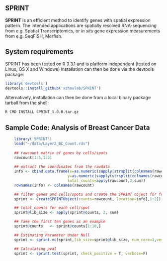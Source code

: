 
## SPRINT

**SPRINT** is an efficient method to identify genes with spatial expression pattern. 
The intended applications are spatially resolved RNA-sequencing from e.g.
Spatial Transcriptomics, or *in situ* gene expression measurements from
e.g. SeqFISH, Merfish.

## System requirements
SPRINT has been tested on R 3.3.1 and is platform independent (tested on Linux, OS X and Windows)
Installation can then be done via the devtools package:

```R
library('devtools')
devtools::install_github('xzhoulab/SPRINT')
```
Alternatively, installation can then be done from a local binary package
tarball from the shell:
```bash
R CMD INSTALL SPRINT_1.0.0.tar.gz
```



## Sample Code: Analysis of Breast Cancer Data
```R
    library('SPRINT')
    load("~/data/Layer2_BC_Count.rds")
     
    ## rawcount matrix of genes by cells/spots
    rawcount[1:5,1:5]
    
    ## extract the coordinates from the rawdata
    info <- cbind.data.frame(x=as.numeric(sapply(strsplit(colnames(rawcount),split="x"),"[",1)),
                            y=as.numeric(sapply(strsplit(colnames(rawcount),split="x"),"[",2)),
                            total_counts=apply(rawcount,2,sum))
    rownames(info) <- colnames(rawcount)

    ## filter genes and cells/spots and create the SPRINT object for following analysis
    sprint <- CreateSPRINTObject(counts=rawcount, location=info[,1:2])

    ## total counts for each cell/spot
    sprint@lib_size <- apply(sprint@counts, 2, sum)

    ## Take the first ten genes as an example
    sprint@counts   <- sprint@counts[1:10,]

    ## Estimating Parameter Under Null
    sprint <- sprint.vc(sprint,lib_size=sprint@lib_size, num_core=1,verbose=F)

    ## Calculating pval
    sprint <- sprint.test(sprint, check_positive = T, verbose=F)
```










